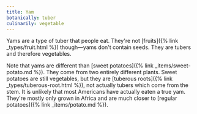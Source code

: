 ```yaml
---
title: Yam
botanically: tuber
culinarily: vegetable
---
```

Yams are a type of tuber that people eat. They're not [fruits]({% link _types/fruit.html %}) though—yams don't contain seeds. They are tubers and therefore vegetables.

Note that yams are different than [sweet potatoes]({% link _items/sweet-potato.md %}). They come from two entirely different plants. Sweet potatoes are still vegetables, but they are [tuberous roots]({% link _types/tuberous-root.html %}), not actually tubers which come from the stem. It is unlikely that most Americans have actually eaten a true yam. They're mostly only grown in Africa and are much closer to [regular potatoes]({% link _items/potato.md %}).